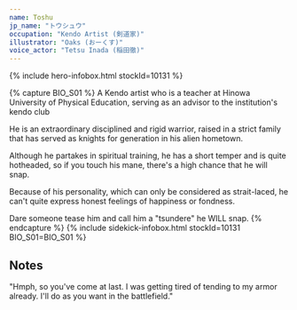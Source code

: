 ```yaml
---
name: Toshu
jp_name: "トウシュウ"
occupation: "Kendo Artist (剣道家)"
illustrator: "Oaks (おーくす)"
voice_actor: "Tetsu Inada (稲田徹)"
---
```


{% include hero-infobox.html stockId=10131 %}

{% capture BIO_S01 %}
A Kendo artist who is a teacher at Hinowa University of Physical Education, serving as an advisor to the institution's kendo club

He is an extraordinary disciplined and rigid warrior, raised in a strict family that has served as knights for generation in his alien hometown.

Although he partakes in spiritual training, he has a short temper and is quite hotheaded, so if you touch his mane, there's a high chance that he will snap.

Because of his personality, which can only be considered as strait-laced, he can't quite express honest feelings of happiness or fondness.

Dare someone tease him and call him a "tsundere" he WILL snap.
{% endcapture %}
{% include sidekick-infobox.html stockId=10131 BIO_S01=BIO_S01 %}

## Notes

"Hmph, so you've come at last. I was getting tired of tending to my armor already. I'll do as you want in the battlefield."
